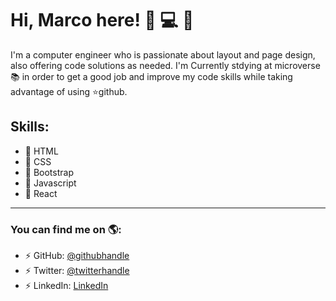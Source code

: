 # Hi, Marco here! 👋 :computer: :tophat:

I'm a computer engineer who is passionate about layout and page design, also offering code solutions as needed. I'm Currently stdying at microverse :books: in order to get a good job and improve my code skills while taking advantage of using :star:github. 


## Skills:
- :space_invader: HTML
- :dart: CSS
- :space_invader: Bootstrap
- :dart: Javascript
- :space_invader: React

_________________________________________________________________________________________________________________________________________________________________________
### You can find me on :earth_americas::

- :zap: GitHub: [@githubhandle](https://github.com/mrigorir)
- :zap: Twitter: [@twitterhandle](https://twitter.com/marcoparra311)
- :zap: LinkedIn: [LinkedIn](https://www.linkedin.com/in/marco-parra-leal-a93318101/)


